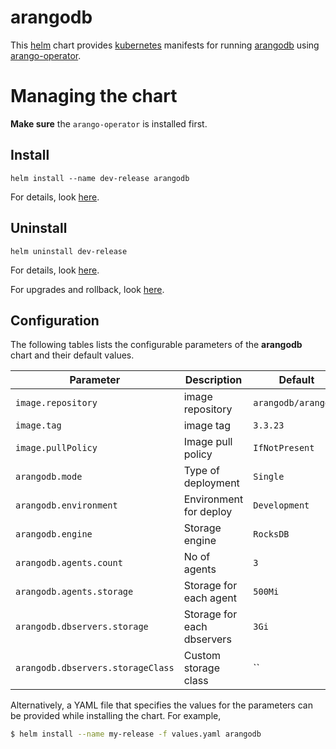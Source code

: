 # arangodb
This [helm](https://github.com/kubernetes/helm) chart provides
[kubernetes](http://kubernetes.io) manifests for running [arangodb](http://arangodb.com)
using [arango-operator](https://github.com/arangodb/kube-arangodb/blob/master/docs/Manual/Deployment/Kubernetes/Usage.md#installation).

# Managing the chart
__Make sure__ the `arango-operator` is installed first.

## Install
```
helm install --name dev-release arangodb 
```
For details, look [here](https://docs.helm.sh/using_helm/#helm-install-installing-a-package).

## Uninstall
```
helm uninstall dev-release   
```
For details, look [here](https://docs.helm.sh/using_helm/#uninstall-a-release).

For upgrades and rollback, look [here](https://docs.helm.sh/using_helm/#helm-upgrade-and-helm-rollback-upgrading-a-release-and-recovering-on-failure).

## Configuration

The following tables lists the configurable parameters of the **arangodb** chart and their default values.

| Parameter                          | Description                   | Default                    |
| -----------------------------------|-------------------------------|----------------------------|
| `image.repository`                 | image repository              | `arangodb/arangodb`        |
| `image.tag`                        | image tag                     | `3.3.23`                   |
| `image.pullPolicy`                 | Image pull policy             | `IfNotPresent`             |
| `arangodb.mode`                    | Type of deployment            | `Single`                   |
| `arangodb.environment`             | Environment for deploy        | `Development`              |
| `arangodb.engine`                  | Storage engine                | `RocksDB`                  |
| `arangodb.agents.count`            | No of agents                  | `3`                        |
| `arangodb.agents.storage`          | Storage for each agent        | `500Mi`                    |
| `arangodb.dbservers.storage`       | Storage for each dbservers    | `3Gi`                      |
| `arangodb.dbservers.storageClass`  | Custom storage class          | ``                         |


Alternatively, a YAML file that specifies the values for the parameters can be provided while installing the chart. For example,

```bash
$ helm install --name my-release -f values.yaml arangodb
```
